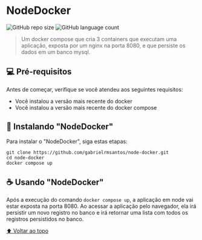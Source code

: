 # NodeDocker

![GitHub repo size](https://img.shields.io/github/repo-size/gabrielrmsantos/node-docker?style=for-the-badge)
![GitHub language count](https://img.shields.io/github/languages/count/gabrielrmsantos/node-docker?style=for-the-badge)

> Um docker compose que cria 3 containers que executam uma aplicação, exposta por um nginx na porta 8080, e que persiste os dados em um banco mysql.

## 💻 Pré-requisitos

Antes de começar, verifique se você atendeu aos seguintes requisitos:

* Você instalou a versão mais recente do docker
* Você instalou a versão mais recente do docker compose

## 🚀 Instalando "NodeDocker"

Para instalar o "NodeDocker", siga estas etapas:


```
git clone https://github.com/gabrielrmsantos/node-docker.git
cd node-docker
docker compose up
```

## ☕ Usando "NodeDocker"

Após a execução do comando ``` docker compose up ```, a aplicação em node vai estar exposta na porta 8080. Ao acessar a aplicação pelo navegador, ela irá persistir um novo registro no banco e irá retornar uma lista com todos os registros persistidos no banco.

[⬆ Voltar ao topo](#nodedocker)<br>